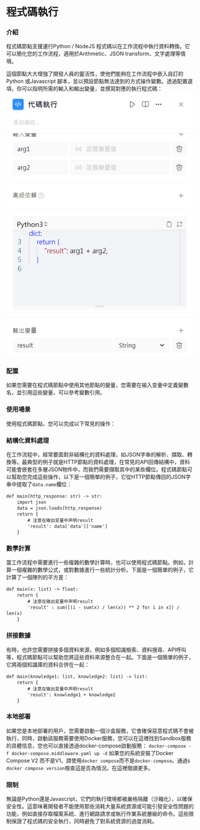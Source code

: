 # 程式碼執行
### 介紹
程式碼節點支援運行Python / NodeJS 程式碼以在工作流程中執行資料轉換。它可以簡化您的工作流程，適用於Arithmetic、JSON transform、文字處理等情境。

這個節點大大增強了開發人員的靈活性，使他們能夠在工作流程中嵌入自訂的Python 或Javascript 腳本，並以預設節點無法達到的方式操作變數。透過配置選項，你可以指明所需的輸入和輸出變量，並撰寫對應的執行程式碼：
![代碼執行介紹](代碼執行介紹.png)
### 配置
如果您需要在程式碼節點中使用其他節點的變量，您需要在输入变量中定義變數名，並引用這些變量，可以參考變數引用。
### 使用場景
使用程式碼節點，您可以完成以下常見的操作：
### 結構化資料處理
在工作流程中，經常要面對非結構化的資料處理，如JSON字串的解析、擷取、轉換等。最典型的例子就是HTTP節點的資料處理，在常見的API回傳結構中，資料可能會嵌套在多層JSON物件中，而我們需要擷取其中的某些欄位。程式碼節點可以幫助您完成這些操作，以下是一個簡單的例子，它從HTTP節點傳回的JSON字串中提取了```data.name```欄位：
```
def main(http_response: str) -> str:
    import json
    data = json.loads(http_response)
    return {
        # 注意在输出变量中声明result
        'result': data['data']['name'] 
    }
```
### 數學計算
當工作流程中需要進行一些複雜的數學計算時，也可以使用程式碼節點。例如，計算一個複雜的數學公式，或對數據進行一些統計分析。下面是一個簡單的例子，它計算了一個陣列的平方差：
```
def main(x: list) -> float:
    return {
        # 注意在输出变量中声明result
        'result' : sum([(i - sum(x) / len(x)) ** 2 for i in x]) / len(x)
    }
```
### 拼接數據
有時，也許您需要拼接多個資料來源，例如多個知識檢索、資料搜尋、API呼叫等，程式碼節點可以幫助您將這些資料來源整合在一起。下面是一個簡單的例子，它將兩個知識庫的資料合併在一起：
```
def main(knowledge1: list, knowledge2: list) -> list:
    return {
        # 注意在输出变量中声明result
        'result': knowledge1 + knowledge2
    }
```
### 本地部署
如果您是本地部署的用戶，您需要啟動一個沙盒服務，它會確保惡意程式碼不會被執行，同時，啟動該服務需要使用Docker服務，您可以在這裡找到Sandbox服務的具體信息，您也可以直接透過docker-compose啟動服務：
```docker-compose -f docker-compose.middleware.yaml up -d```
如果您的系統安裝了Docker Compose V2 而不是V1，請使用```docker compose```而不是```docker-compose```。通過```$ docker compose version```檢查這是否為情況。在這裡閱讀更多。
### 限制
無論是Python還是Javascript，它們的執行環境都被嚴格隔離（沙箱化），以確保安全性。這意味著開發者不能使用那些消耗大量系統資源或可能引發安全性問題的功能，例如直接存取檔案系統、進行網路請求或執行作業系統層級的命令。這些限制保證了程式碼的安全執行，同時避免了對系統資源的過度消耗。